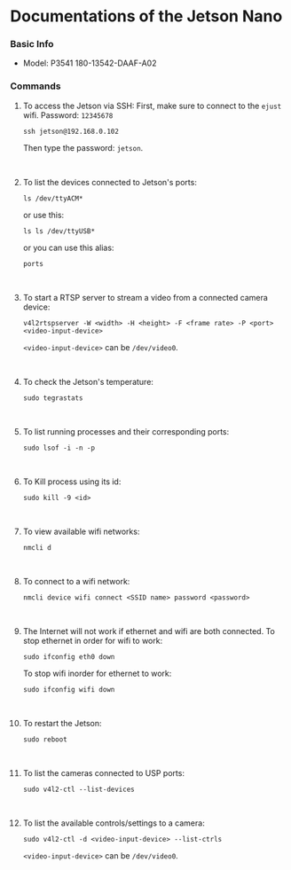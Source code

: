 # Documentations of the Jetson Nano


### Basic Info
- Model: P3541 180-13542-DAAF-A02


### Commands

1. To access the Jetson via SSH:
   First, make sure to connect to the `ejust` wifi. Password: `12345678`
   ```
   ssh jetson@192.168.0.102
   ```
   Then type the password: `jetson`.
   
   </br>
   
1. To list the devices connected to Jetson's ports:
   ```
   ls /dev/ttyACM*
   ```
   or use this:
   ```
   ls ls /dev/ttyUSB*
   ```
   or you can use this alias:
   ```
   ports
   ```

   </br> 

1. To start a RTSP server to stream a video from a connected camera device:
   ```
   v4l2rtspserver -W <width> -H <height> -F <frame rate> -P <port> <video-input-device>
   ```
   `<video-input-device>` can be `/dev/video0`.

   </br> 

1. To check the Jetson's temperature:
   ```
   sudo tegrastats
   ```
   </br>

1. To list running processes and their corresponding ports:
   ```
   sudo lsof -i -n -p
   ```

   </br>
   
1. To Kill process using its id:
   ```
   sudo kill -9 <id>
   ```
   </br>

1. To view available wifi networks:
   ```
   nmcli d
   ```
   </br>

1. To connect to a wifi network:
   ```
   nmcli device wifi connect <SSID name> password <password>
   ```
   </br>
   
1. The Internet will not work if ethernet and wifi are both connected.
   To stop ethernet in order for wifi to work:
   ```
   sudo ifconfig eth0 down
   ```
   To stop wifi inorder for ethernet to work:
   ```
   sudo ifconfig wifi down
   ```
   </br>

1. To restart the Jetson:
   ```
   sudo reboot
   ```
   </br>
   
1. To list the cameras connected to USP ports:
   ```
   sudo v4l2-ctl --list-devices
   ```
   </br>

1. To list the available controls/settings to a camera:
   ```
   sudo v4l2-ctl -d <video-input-device> --list-ctrls
   ```
   `<video-input-device>` can be `/dev/video0`.

   
